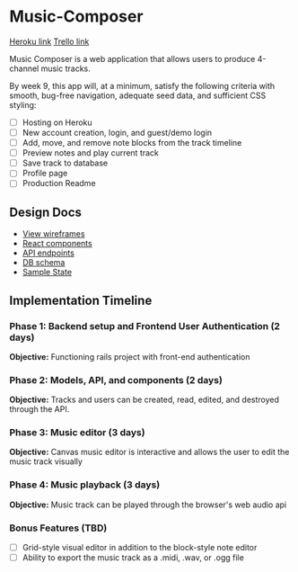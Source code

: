 # Music-Composer

[Heroku link][heroku]
[Trello link][trello]

[heroku]: http://www.victor-aw-music-composer.herokuapp.com
[trello]: https://trello.com/b/3QoZnrEt/music-composition-app

Music Composer is a web application that allows users to produce 4-channel music tracks.

By week 9, this app will, at a minimum, satisfy the following criteria with smooth, bug-free navigation, adequate seed data, and sufficient CSS styling:

- [ ] Hosting on Heroku
- [ ] New account creation, login, and guest/demo login
- [ ] Add, move, and remove note blocks from the track timeline
- [ ] Preview notes and play current track
- [ ] Save track to database
- [ ] Profile page
- [ ] Production Readme

## Design Docs
* [View wireframes][wireframes]
* [React components][components]
* [API endpoints][api-endpoints]
* [DB schema][schema]
* [Sample State][sample-state]

[wireframes]: docs/wireframes
[components]: docs/component-hierarchy.md
[sample-state]: docs/sample-state.md
[api-endpoints]: docs/api-endpoints.md
[schema]: docs/schema.md

## Implementation Timeline

### Phase 1: Backend setup and Frontend User Authentication (2 days)
**Objective:** Functioning rails project with front-end authentication

### Phase 2: Models, API, and components (2 days)
**Objective:** Tracks and users can be created, read, edited, and destroyed through the API.

### Phase 3: Music editor (3 days)
**Objective:** Canvas music editor is interactive and allows the user to edit the music track visually

### Phase 4: Music playback (3 days)
**Objective:** Music track can be played through the browser's web audio api

### Bonus Features (TBD)
- [ ] Grid-style visual editor in addition to the block-style note editor
- [ ] Ability to export the music track as a .midi, .wav, or .ogg file
